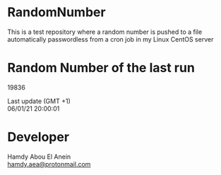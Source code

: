 # RandomNumber    
This is a test repository where a random number is pushed to a file automatically passwordless from a cron job in my Linux CentOS server    
# Random Number of the last run   
19836
      
Last update (GMT +1)    
06/01/21 20:00:01
# Developer    
Hamdy Abou El Anein   
hamdy.aea@protonmail.com
